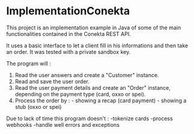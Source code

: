 # ImplementationConekta

This project is an implementation example in Java of some of the main functionalities  contained in the Conekta REST API.

It uses a basic interface to let a client fill in his informations and then take an order. It was tested with a private sandbox key.

The program will : 
1. Read the user answers and create a "Customer" instance.
2. Read and save the user order.
3. Read the user payment details and create an "Order" instance, depending on the payment type (card, oxxo or spei).
4. Process the order by : - showing a recap (card payment)
                          - showing a stub (oxxo or spei)
                          
Due to lack of time this program doesn't : -tokenize cards
                                           -process webhooks
                                           -handle well errors and exceptions

